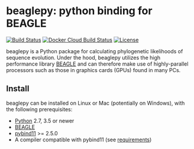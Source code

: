 # beaglepy: python binding for BEAGLE

[![Build Status](https://travis-ci.org/4ment/beaglepy.svg?branch=master)](https://travis-ci.org/4ment/beaglepy)
[![Docker Cloud Build Status](https://img.shields.io/docker/cloud/build/4ment/beaglepy.svg)](https://hub.docker.com/r/4ment/beaglepy)
[![License](https://img.shields.io/github/license/4ment/beaglepy)](LICENCE)

beaglepy is a Python package for calculating phylogenetic likelihoods of sequence evolution.
Under the hood, beaglepy utilizes the high performance library [BEAGLE](https://github.com/beagle-dev/beagle-lib) and can therefore make use of highly-parallel processors such as those in graphics cards (GPUs) found in many PCs.

## Install

beaglepy can be installed on Linux or Mac (potentially on Windows), with the following prerequisites:

* [Python](https://www.python.org) 2.7, 3.5 or newer
* [BEAGLE](https://github.com/beagle-dev/beagle-lib)
* [pybind11](https://github.com/pybind/pybind11) >= 2.5.0
* A compiler compatible with pybind11 (see [requirements](https://github.com/pybind/pybind11))
